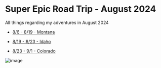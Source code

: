# Super Epic Road Trip - August 2024
All things regarding my adventures in August 2024

* [8/6 - 8/19 - Montana](8_06_Montana.md)

* [8/19 - 8/23 - Idaho](8_19_Idaho.md)

* [8/23 - 9/1 - Colorado](8_26_Colorado.md)

![image](https://github.com/alowry721/August2024/assets/18517196/29ffac97-5b44-4af2-af39-7041da1fdfde)
